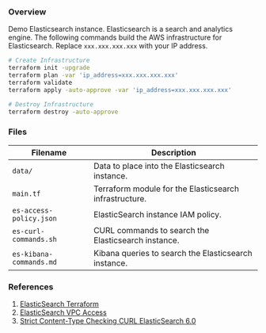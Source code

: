 ### Overview

Demo Elasticsearch instance.  Elasticsearch is a search and analytics engine.  The following commands build the AWS 
infrastructure for Elasticsearch.  Replace `xxx.xxx.xxx.xxx` with your IP address.

```bash
# Create Infrastructure
terraform init -upgrade
terraform plan -var 'ip_address=xxx.xxx.xxx.xxx'
terraform validate
terraform apply -auto-approve -var 'ip_address=xxx.xxx.xxx.xxx'

# Destroy Infrastructure
terraform destroy -auto-approve
```

### Files

| Filename                     | Description                                                                           |
|------------------------------|---------------------------------------------------------------------------------------|
| `data/`                      | Data to place into the Elasticsearch instance.                                        |
| `main.tf`                    | Terraform module for the Elasticsearch infrastructure.                                |
| `es-access-policy.json`      | ElasticSearch instance IAM policy.                                                    |
| `es-curl-commands.sh`        | CURL commands to search the Elasticsearch instance.                                   |
| `es-kibana-commands.md`      | Kibana queries to search the Elasticsearch instance.                                  |


### References

1) [ElasticSearch Terraform](https://www.terraform.io/docs/providers/aws/r/elasticsearch_domain.html)
2) [ElasticSearch VPC Access](https://stackoverflow.com/a/51959154)
3) [Strict Content-Type Checking CURL ElasticSearch 6.0](https://stackoverflow.com/a/47545023)